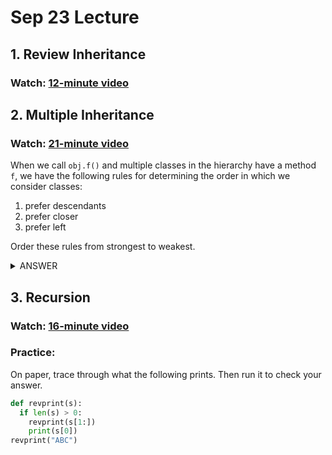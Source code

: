 # Sep 23 Lecture

## 1. Review Inheritance

### Watch: [12-minute video](https://youtu.be/jkZeHqy8X-U)

## 2. Multiple Inheritance

### Watch: [21-minute video](https://youtu.be/VhHYsSD_-jM)

When we call `obj.f()` and multiple classes in the hierarchy have a
method `f`, we have the following rules for determining the order in
which we consider classes:

1. prefer descendants
2. prefer closer
3. prefer left

Order these rules from strongest to weakest.

<details>
    <summary>ANSWER</summary>
    <p>
    prefer descendants, prefer left, prefer closer
    </p>
</details>

## 3. Recursion

### Watch: [16-minute video](https://youtu.be/a4YgHmR-A4c)

### Practice:

On paper, trace through what the following prints.  Then run it to check your answer.

```python
def revprint(s):
  if len(s) > 0:
    revprint(s[1:])
    print(s[0])
revprint("ABC")
```
